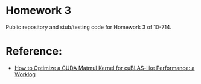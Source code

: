 # Homework 3

Public repository and stub/testing code for Homework 3 of 10-714.

# Reference:
* [How to Optimize a CUDA Matmul Kernel for cuBLAS-like Performance: a Worklog](https://siboehm.com/articles/22/CUDA-MMM)